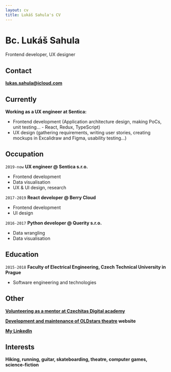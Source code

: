 ```yaml
---
layout: cv
title: Lukáš Sahula's CV
---
```

# Bc. Lukáš Sahula
Frontend developer, UX designer

## Contact

__[lukas.sahula@icloud.com](mailto:lukas.sahula@icloud.com)__

## Currently

__Working as a UX engineer at Sentica:__

- Frontend development (Application architecture design, making PoCs, unit testing... - React, Redux, TypeScript)
- UX design (gathering requirements, writing user stories, creating mockups in Excalidraw and Figma, usability testing...)

## Occupation

`2019-now`
__UX engineer @ Sentica s.r.o.__

- Frontend development
- Data visualisation
- UX & UI design, research

`2017-2019`
__React developer @ Berry Cloud__

- Frontend development
- UI design

`2016-2017`
__Python developer @ Querity s.r.o.__

- Data wrangling
- Data visualisation

## Education

`2015-2018`
__Faculty of Electrical Engineering, Czech Technical University in Prague__

- Software engineering and technologies

## Other

__[Volunteering as a mentor at Czechitas Digital academy](https://www.czechitas.cz/en/courses)__

__[Development and maintenance of OLDstars theatre](https://www.oldstars.cz/) website__

__[My LinkedIn](https://www.linkedin.com/in/luk%C3%A1%C5%A1-sahula-3932971b7/)__

## Interests

__Hiking, running, guitar, skateboarding, theatre, computer games, science-fiction__
